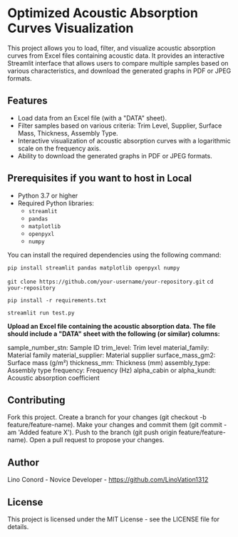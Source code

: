 # Optimized Acoustic Absorption Curves Visualization

This project allows you to load, filter, and visualize acoustic absorption curves from Excel files containing acoustic data. It provides an interactive Streamlit interface that allows users to compare multiple samples based on various characteristics, and download the generated graphs in PDF or JPEG formats.

## Features

- Load data from an Excel file (with a "DATA" sheet).
- Filter samples based on various criteria: Trim Level, Supplier, Surface Mass, Thickness, Assembly Type.
- Interactive visualization of acoustic absorption curves with a logarithmic scale on the frequency axis.
- Ability to download the generated graphs in PDF or JPEG formats.

## Prerequisites if you want to host in Local

- Python 3.7 or higher
- Required Python libraries:
  - `streamlit`
  - `pandas`
  - `matplotlib`
  - `openpyxl`
  - `numpy`

You can install the required dependencies using the following command:

```pip install streamlit pandas matplotlib openpyxl numpy```

```git clone https://github.com/your-username/your-repository.git```
```cd your-repository```

```pip install -r requirements.txt```

```streamlit run test.py```

**Upload an Excel file containing the acoustic absorption data. The file should include a "DATA" sheet with the following (or similar) columns:**

sample_number_stn: Sample ID
trim_level: Trim level
material_family: Material family
material_supplier: Material supplier
surface_mass_gm2: Surface mass (g/m²)
thickness_mm: Thickness (mm)
assembly_type: Assembly type
frequency: Frequency (Hz)
alpha_cabin or alpha_kundt: Acoustic absorption coefficient


## Contributing

Fork this project.
Create a branch for your changes (git checkout -b feature/feature-name).
Make your changes and commit them (git commit -am 'Added feature X').
Push to the branch (git push origin feature/feature-name).
Open a pull request to propose your changes.


## Author

Lino Conord - Novice Developer - https://github.com/LinoVation1312

## License

This project is licensed under the MIT License - see the LICENSE file for details.


